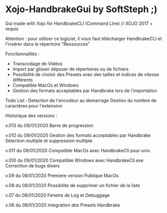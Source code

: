 # Xojo-HandbrakeGui by SoftSteph ;)
Gui made with Xojo for HandbrakeCLI (Command Line) // XOJO 2017 + requis

Attention : pour utiliser ce logiciel, il vous faut télécharger HandbrakeCLI et l'insérer dans le répertoire "Ressources"

Fonctionnalités :
- Transcodage de Vidéos
- Import par glisser déposer de répertoires ou de fichiers
- Possibilité de choisir des Presets avec des tailles et indices de vitesse différents
- Compatible MacOs et Windows
- Gestion des formats acceptables par Handbrake lors de l'importation

Todo List :
Detection de l'encodeur au demarrage
Gestion du nombre de caractères pour l'extension

Historique des versions :

v.013 du 09/01/2020
Barre de progression

v.012 du 09/01/2020
Gestion des formats acceptables par Handbrake
Sélection multiple et suppression multiple

v.011 du 09/01/2020
Compatible MacOs avec HandbrakeCli pour unix

v.010 du 09/01/2020
Compatible Windows avec HandbrakeCli.exe
Correction de bugs divers

v.09 du 08/01/2020
Premiere version Publique MacOs

v.08 du 08/01/2020
Possibilite de supprimer un fichier de la liste

v.07 du 08/01/2020
Fenetre de Log et Debuggage

v.06 du 08/01/2020
Integration des Presets Handbrake

